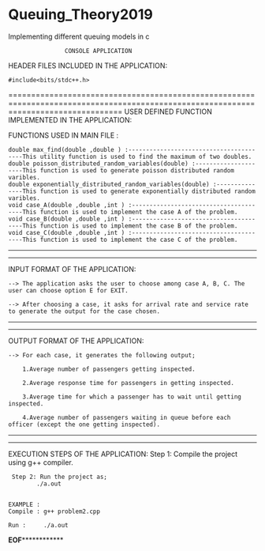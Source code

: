 # Queuing_Theory2019
Implementing different queuing models in c


    				CONSOLE APPLICATION

HEADER FILES INCLUDED IN THE APPLICATION:

  	#include<bits/stdc++.h>


=====================================================================================================================================
USER DEFINED FUNCTION IMPLEMENTED IN THE APPLICATION:

FUNCTIONS USED IN MAIN FILE :

	double max_find(double ,double ) :----------------------------------------This utility function is used to find the maximum of two doubles.
	double poisson_distributed_random_variables(double) :---------------------This function is used to generate poisson distributed random varibles.
	double exponentially_distributed_random_variables(double) :---------------This function is used to generate exponentially distributed random varibles.
	void case_A(double ,double ,int ) :---------------------------------------This function is used to implement the case A of the problem.
	void case_B(double ,double ,int ) :---------------------------------------This function is used to implement the case B of the problem.
	void case_C(double ,double ,int ) :---------------------------------------This function is used to implement the case C of the problem.


----------------------------------------------------------------------------------------------------------------------------
----------------------------------------------------------------------------------------------------------------------------

INPUT FORMAT OF THE APPLICATION:

	--> The application asks the user to choose among case A, B, C. The user can choose option E for EXIT.

	--> After choosing a case, it asks for arrival rate and service rate to generate the output for the case chosen. 

----------------------------------------------------------------------------------------------------------------------------
----------------------------------------------------------------------------------------------------------------------------

OUTPUT FORMAT OF THE APPLICATION:

	--> For each case, it generates the following output;

		1.Average number of passengers getting inspected.

		2.Average response time for passengers in getting inspected.
		
		3.Average time for which a passenger has to wait until getting inspected.
		
		4.Average number of passengers waiting in queue before each officer (except the one getting inspected).

-----------------------------------------------------------------------------------------------------------------------------
-----------------------------------------------------------------------------------------------------------------------------

EXECUTION STEPS OF THE APPLICATION:
	 Step 1: Compile the project using g++ compiler.

	 Step 2: Run the project as;
	 		./a.out


	EXAMPLE :
	Compile : g++ problem2.cpp

	Run : 	  ./a.out


******************************************************************EOF******************************************************************************
